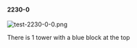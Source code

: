 #### 2230-0
![test-2230-0-0.png](https://github.com/lil-lab/nlvr/raw/master/nlvr/test/images/2/test-2230-0-0.png "test-2230-0-0.png")

There is 1 tower with a blue block at the top